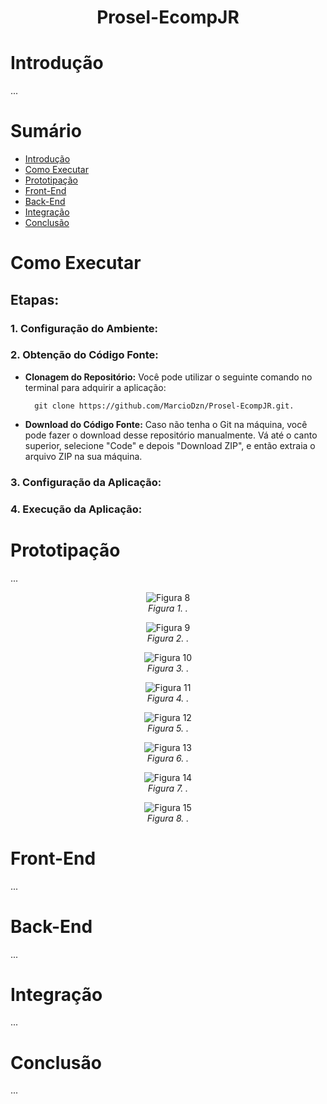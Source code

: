 <div align="center">

# Prosel-EcompJR

</div>

<A name= "Intr"></A>

# Introdução

...

# Sumário
- <A href = "#Intr">Introdução</A><br>
- <A href = "#Exec">Como Executar</A><br>
- <A href = "#Prot">Prototipação</A><br>
- <A href = "#Front">Front-End</A><br>
- <A href = "#Back">Back-End</A><br>
- <A href = "#Inte">Integração</A><br>
- <A href = "#Conc">Conclusão</A><br>

<A name="Exec"></A>
# Como Executar

## Etapas:

### 1. Configuração do Ambiente:

     
### 2. Obtenção do Código Fonte:

   - **Clonagem do Repositório:** Você pode utilizar o seguinte comando no terminal para adquirir a aplicação:                                          

           git clone https://github.com/MarcioDzn/Prosel-EcompJR.git.
     
   - **Download do Código Fonte:** Caso não tenha o Git na máquina, você pode fazer o download desse repositório manualmente. Vá até o canto superior, selecione "Code" e depois "Download ZIP", e então extraia o arquivo ZIP na sua máquina.

### 3. Configuração da Aplicação:



### 4. Execução da Aplicação:

  

<A name="Prot"></A>
# Prototipação

...

<div align="center">
   
   ![Figura 8](Imagens/menucliente.png)
   <br/> <em>Figura 1. .</em> <br/>
   
   </div>

  <div align="center">
   
   ![Figura 9](Imagens/opcao2cliente.png)
   <br/> <em>Figura 2. .</em> <br/>
   
   </div>

   <div align="center">
   
   ![Figura 10](Imagens/opcao5cliente1.png)
   <br/> <em>Figura 3. .</em> <br/>
   
   </div>

   <div align="center">
   
   ![Figura 11](Imagens/opcao1cliente.png)
   <br/> <em>Figura 4. .</em> <br/>
   
   </div>

   <div align="center">
   
   ![Figura 12](Imagens/opcao5cliente.png)
   <br/> <em>Figura 5. .</em> <br/>
   
   </div>

   <div align="center">
   
   ![Figura 13](Imagens/opcao4cliente.png)
   <br/> <em>Figura 6. .</em> <br/>
   
   </div>

   <div align="center">
   
   ![Figura 14](Imagens/opcao3cliente.png)
   <br/> <em>Figura 7. .</em> <br/>
   
   </div>

   <div align="center">
   
   ![Figura 15](Imagens/opcao5cliente2.png)
   <br/> <em>Figura 8. .</em> <br/>
   
   </div>

<A name="Front"></A>
# Front-End

...

<A name= "Back"></A>
# Back-End

...

<A name= "Inte"></A>
# Integração

...
 
<A name="Conc"></A>
# Conclusão

...
 
